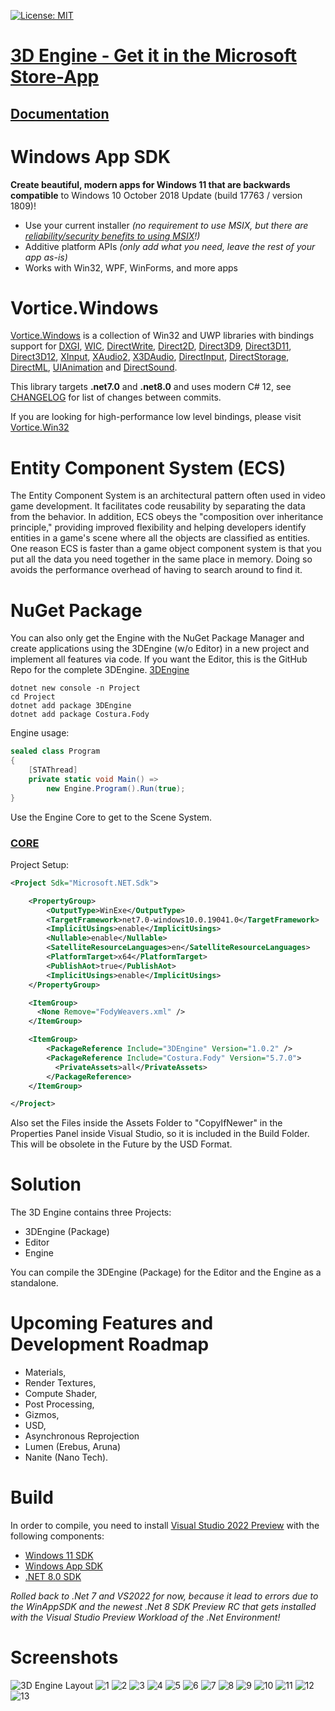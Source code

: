 [![License: MIT](https://img.shields.io/badge/License-MIT-green.svg)](https://github.com/CanTalat-Yakan/3DEngine/blob/master/LICENSE) 
# [3D Engine - Get it in the Microsoft Store-App](https://www.microsoft.com/store/apps/9NFSX6JPV0PS)
## [Documentation](https://engine3d.gitbook.io/wiki/) 

# Windows App SDK

**Create beautiful, modern apps for Windows 11 that are backwards compatible** to Windows 10 October 2018 Update (build 17763 / version 1809)!

* Use your current installer *(no requirement to use MSIX, but there are [reliability/security benefits to using MSIX](https://docs.microsoft.com/windows/msix/overview#key-features)!)*
* Additive platform APIs *(only add what you need, leave the rest of your app as-is)*
* Works with Win32, WPF, WinForms, and more apps

# Vortice.Windows

[Vortice.Windows](https://github.com/amerkoleci/Vortice.Windows) is a collection of Win32 and UWP libraries with bindings support for [DXGI](https://docs.microsoft.com/en-us/windows/desktop/direct3ddxgi/d3d10-graphics-programming-guide-dxgi), [WIC](https://docs.microsoft.com/en-us/windows/desktop/wic/-wic-lh), [DirectWrite](https://docs.microsoft.com/en-us/windows/desktop/directwrite/direct-write-portal), [Direct2D](https://docs.microsoft.com/en-us/windows/desktop/direct2d/direct2d-portal), [Direct3D9](https://docs.microsoft.com/en-us/windows/win32/direct3d9/dx9-graphics), [Direct3D11](https://docs.microsoft.com/en-us/windows/desktop/direct3d11/atoc-dx-graphics-direct3d-11), [Direct3D12](https://docs.microsoft.com/en-us/windows/desktop/direct3d12/directx-12-programming-guide), [XInput](https://docs.microsoft.com/en-us/windows/win32/xinput/getting-started-with-xinput), [XAudio2](https://docs.microsoft.com/en-us/windows/win32/xaudio2/xaudio2-introduction), [X3DAudio](https://docs.microsoft.com/it-it/windows/win32/xaudio2/x3daudio), [DirectInput](https://docs.microsoft.com/en-us/previous-versions/windows/desktop/ee416842(v=vs.85)), [DirectStorage](https://devblogs.microsoft.com/directx/landing-page/), [DirectML](https://docs.microsoft.com/en-us/windows/ai/directml/dml-intro), [UIAnimation](https://docs.microsoft.com/en-us/windows/win32/api/_uianimation) and [DirectSound](https://learn.microsoft.com/en-us/previous-versions/windows/desktop/bb318665(v=vs.85)).

This library targets **.net7.0** and **.net8.0** and uses modern C# 12, see [CHANGELOG](https://github.com/amerkoleci/Vortice.Windows/blob/main/CHANGELOG.md) for list of changes between commits.

If you are looking for high-performance low level bindings, please visit [Vortice.Win32](https://github.com/amerkoleci/Vortice.Win32)

# Entity Component System (ECS)

The Entity Component System is an architectural pattern often used in video game development. It facilitates code reusability by separating the data from the behavior. In addition, ECS obeys the "composition over inheritance principle," providing improved flexibility and helping developers identify entities in a game's scene where all the objects are classified as entities. One reason ECS is faster than a game object component system is that you put all the data you need together in the same place in memory. Doing so avoids the performance overhead of having to search around to find it.

# NuGet Package
You can also only get the Engine with the NuGet Package Manager and create applications using the 3DEngine (w/o Editor) in a new project and implement all features via code.
If you want the Editor, this is the GitHub Repo for the complete 3DEngine. [3DEngine](https://github.com/CanTalat-Yakan/3DEngine/tree/master)

```Batch
dotnet new console -n Project
cd Project
dotnet add package 3DEngine
dotnet add package Costura.Fody
```

Engine usage: 

```C#
sealed class Program
{
    [STAThread]
    private static void Main() =>
        new Engine.Program().Run(true);
}
```

Use the Engine Core to get to the Scene System.
### [CORE](https://app.gitbook.com/o/JkBq1pLRTs0PVd8M1Z33/s/FQ0NAsexBZFs3RihmQyK/~/changes/36/engine/core)

Project Setup:

```XML
<Project Sdk="Microsoft.NET.Sdk">

	<PropertyGroup>
		<OutputType>WinExe</OutputType>
		<TargetFramework>net7.0-windows10.0.19041.0</TargetFramework>
		<ImplicitUsings>enable</ImplicitUsings>
		<Nullable>enable</Nullable>
		<SatelliteResourceLanguages>en</SatelliteResourceLanguages>
		<PlatformTarget>x64</PlatformTarget>
		<PublishAot>true</PublishAot>
		<ImplicitUsings>enable</ImplicitUsings>
	</PropertyGroup>

	<ItemGroup>
	  <None Remove="FodyWeavers.xml" />
	</ItemGroup>

	<ItemGroup>
		<PackageReference Include="3DEngine" Version="1.0.2" />
		<PackageReference Include="Costura.Fody" Version="5.7.0">
		  <PrivateAssets>all</PrivateAssets>
		</PackageReference>
	</ItemGroup>

</Project>
```

Also set the Files inside the Assets Folder to "CopyIfNewer" in the Properties Panel inside Visual Studio, so it is included in the Build Folder. This will be obsolete in the Future by the USD Format.

# Solution
The 3D Engine contains three Projects: 
* 3DEngine (Package)
* Editor
* Engine
 
You can compile the 3DEngine (Package) for the Editor and the Engine as a standalone. 

# Upcoming Features and Development Roadmap

* Materials,
* Render Textures,
* Compute Shader,
* Post Processing,
* Gizmos,
* USD,
* Asynchronous Reprojection
* Lumen (Erebus, Aruna)
* Nanite (Nano Tech).

# Build
In order to compile, you need to install [Visual Studio 2022 Preview](https://visualstudio.microsoft.com/vs/preview/) with the following components:

*  [Windows 11 SDK](https://developer.microsoft.com/en-us/windows/downloads/windows-sdk)
*  [Windows App SDK](https://learn.microsoft.com/en-us/windows/apps/windows-app-sdk/downloads)
*  [.NET 8.0 SDK](https://dotnet.microsoft.com/en-us/download/dotnet/8.0)

*Rolled back to .Net 7 and VS2022 for now, because it lead to errors due to the WinAppSDK and the newest .Net 8 SDK Preview RC that gets installed with the Visual Studio Preview Workload of the .Net Environment!*

# Screenshots
![3D Engine Layout](Screenshots/Layout.png)
![1](Screenshots/Screenshot_1.png)
![2](Screenshots/Screenshot_2.png)
![3](Screenshots/Screenshot_3.png)
![4](Screenshots/Screenshot_4.png)
![5](Screenshots/Screenshot_5.png)
![6](Screenshots/Screenshot_6.png)
![7](Screenshots/Screenshot_7.png)
![8](Screenshots/Screenshot_8.png)
![9](Screenshots/Screenshot_9.png)
![10](Screenshots/Screenshot_10.png)
![11](Screenshots/Screenshot_Build_1.png)
![12](Screenshots/Screenshot_Build_2.png)
![13](Screenshots/Screenshot_Folder.png)
